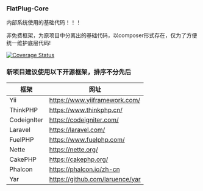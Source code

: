 ### FlatPlug-Core

内部系统使用的基础代码！！！

非免费框架，为原项目中分离出的基础代码，以composer形式存在，仅为了方便统一维护底层代码!


[![Coverage Status](https://coveralls.io/repos/github/sunkangchina/core/badge.svg?branch=main)](https://coveralls.io/github/sunkangchina/core?branch=main)

 

### 新项目建议使用以下开源框架，排序不分先后

|  框架   | 网址  |
|  ----  | ----  |
| Yii  | https://www.yiiframework.com/ |
| ThinkPHP | https://www.thinkphp.cn/ |
| CodeignIter  | https://codeigniter.com/ |
| Laravel  | https://laravel.com/ |
| FuelPHP  | https://www.fuelphp.com/ |
| Nette  | https://nette.org/ |
| CakePHP  | https://cakephp.org/ |
| Phalcon  | https://phalcon.io/zh-cn |
| Yar  |  https://github.com/laruence/yar |
  